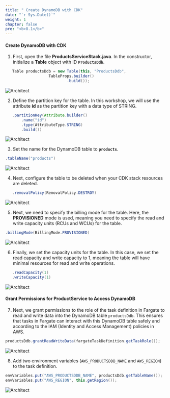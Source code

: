 ```yaml
---
title: " Create DynamoDB with CDK"
date: "`r Sys.Date()`"
weight: 1
chapter: false
pre: "<b>8.1</b>"
---
```


#### Create DynamoDB with CDK

1. First, open the file **ProductsServiceStack.java**. In the constructor, initialize a **Table** object with ID **`ProductsDdb`**.

```java
   Table productsDdb = new Table(this, "ProductsDdb",
                   TableProps.builder()
                           .build());
```
![Architect](/images/8/createDynamoDB/01.png?featherlight=false&width=60pc)

2. Define the partition key for the table. In this workshop, we will use the attribute **id** as the partition key with a data type of STRING.

```java
   .partitionKey(Attribute.builder()
       .name("id")
       .type(AttributeType.STRING)
       .build())
```
![Architect](/images/8/createDynamoDB/02.png?featherlight=false&width=60pc)

3. Set the name for the DynamoDB table to **`products`**.

```java
.tableName("products")
```

![Architect](/images/8/createDynamoDB/03.png?featherlight=false&width=60pc)

4. Next, configure the table to be deleted when your CDK stack resources are deleted.

```java
   .removalPolicy(RemovalPolicy.DESTROY)
```
![Architect](/images/8/createDynamoDB/04.png?featherlight=false&width=60pc)

5. Next, we need to specify the billing mode for the table. Here, the **PROVISIONED** mode is used, meaning you need to specify the read and write capacity units (RCUs and WCUs) for the table.

```java
.billingMode(BillingMode.PROVISIONED)
```
![Architect](/images/8/createDynamoDB/05.png?featherlight=false&width=60pc)

6. Finally, we set the capacity units for the table. In this case, we set the read capacity and write capacity to 1, meaning the table will have minimal resources for read and write operations.
```java
   .readCapacity(1)
   .writeCapacity(1)

```
![Architect](/images/8/createDynamoDB/06.png?featherlight=false&width=60pc)

#### Grant Permissions for ProductService to Access DynamoDB

7. Next, we grant permissions to the role of the task definition in Fargate to read and write data into the DynamoDB table `productsDdb`. This ensures that tasks in Fargate can interact with this DynamoDB table safely and according to the IAM (Identity and Access Management) policies in AWS.

```java
productsDdb.grantReadWriteData(fargateTaskDefinition.getTaskRole());
```
![Architect](/images/8/createDynamoDB/07.png?featherlight=false&width=60pc)

8. Add two environment variables (`AWS_PRODUCTSDDB_NAME` and `AWS_REGION`) to the task definition.

```java
envVariables.put("AWS_PRODUCTSDDB_NAME", productsDdb.getTableName());
envVariables.put("AWS_REGION", this.getRegion());
```

![Architect](/images/8/createDynamoDB/08.png?featherlight=false&width=60pc)
